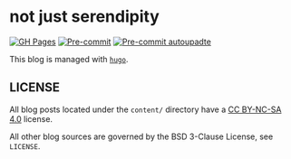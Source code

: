 # not just serendipity

[![GH Pages](https://github.com/thiagowfx/thiagowfx.github.io/actions/workflows/gh-pages.yml/badge.svg)](https://github.com/thiagowfx/thiagowfx.github.io/actions/workflows/gh-pages.yml)
[![Pre-commit](https://github.com/thiagowfx/thiagowfx.github.io/actions/workflows/pre-commit.yml/badge.svg)](https://github.com/thiagowfx/thiagowfx.github.io/actions/workflows/pre-commit.yml)
[![Pre-commit autoupadte](https://github.com/thiagowfx/thiagowfx.github.io/actions/workflows/pre-commit-autoupdate.yml/badge.svg)](https://github.com/thiagowfx/thiagowfx.github.io/actions/workflows/pre-commit-autoupdate.yml)

This blog is managed with [`hugo`][hugo].

## LICENSE

All blog posts located under the `content/` directory have a [CC BY-NC-SA
4.0][cc-by-nc-sa-4.0] license.

All other blog sources are governed by the BSD 3-Clause License, see `LICENSE`.

[cc-by-nc-sa-4.0]: https://creativecommons.org/licenses/by-nc-sa/4.0/
[hugo]: https://gohugo.io/
